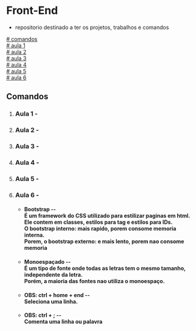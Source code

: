 # Front-End

* repositorio destinado a ter os projetos, trabalhos e comandos

<a href="## Comandos "># comandos </a>
<br>
<a href="1. ### Aula 1 -">#  aula 1 </a>
<br>
<a href="2. ### Aula 2 -">#  aula 2 </a>
<br>
<a href="3. ### Aula 3 -">#  aula 3 </a>
<br>
<a href="3. ### Aula 3 -">#  aula 4 </a>
<br>
<a href="5. ### Aula 5 -">#  aula 5 </a>
<br>
<a href="6. ### Aula 6 -">#  aula 6 </a>

## Comandos

1. ### Aula 1 -

2. ### Aula 2 -

3. ### Aula 3 - 

4. ### Aula 4 - 

5. ### Aula 5 -

6. ### Aula 6 -
    * #### Bootstrap --  <br>  É um framework do CSS utilizado para estilizar paginas em html. <br> Ele contem em classes, estilos para tag e estilos para IDs. <br> O bootstrap interno: mais rapido, porem consome memoria interna. <br> Porem, o bootstrap externo: e mais lento, porem nao consome memoria
    
    * #### Monoespaçado -- <br>  É um tipo de fonte onde todas as letras tem o mesmo tamanho, independente da letra. <br> Porém, a maioria das fontes nao utiliza o monoespaço.

    * #### OBS: ctrl + home + end -- <br> Seleciona uma linha.

    * #### OBS: ctrl + ; -- <br> Comenta uma linha ou palavra 

